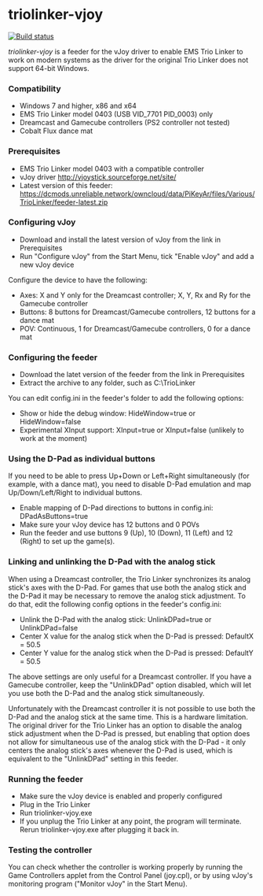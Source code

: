 # triolinker-vjoy

[![Build status](https://ci.appveyor.com/api/projects/status/hn5r40bxivy3evto?svg=true)](https://ci.appveyor.com/project/SonicFreak94/triolinker-vjoy)

*triolinker-vjoy* is a feeder for the vJoy driver to enable EMS Trio Linker to work on modern systems as the driver for the original Trio Linker does not support 64-bit Windows.

### Compatibility
- Windows 7 and higher, x86 and x64
- EMS Trio Linker model 0403 (USB VID_7701 PID_0003) only
- Dreamcast and Gamecube controllers (PS2 controller not tested)
- Cobalt Flux dance mat

### Prerequisites
- EMS Trio Linker model 0403 with a compatible controller
- vJoy driver http://vjoystick.sourceforge.net/site/
- Latest version of this feeder: https://dcmods.unreliable.network/owncloud/data/PiKeyAr/files/Various/TrioLinker/feeder-latest.zip

### Configuring vJoy
- Download and install the latest version of vJoy from the link in Prerequisites 
- Run "Configure vJoy" from the Start Menu, tick "Enable vJoy" and add a new vJoy device

Configure the device to have the following:
- Axes: X and Y only for the Dreamcast controller; X, Y, Rx and Ry for the Gamecube controller
- Buttons: 8 buttons for Dreamcast/Gamecube controllers, 12 buttons for a dance mat
- POV: Continuous, 1 for Dreamcast/Gamecube controllers, 0 for a dance mat

### Configuring the feeder
- Download the latet version of the feeder from the link in Prerequisites 
- Extract the archive to any folder, such as C:\TrioLinker

You can edit config.ini in the feeder's folder to add the following options:
- Show or hide the debug window: HideWindow=true or HideWindow=false
- Experimental XInput support: XInput=true or XInput=false (unlikely to work at the moment)

### Using the D-Pad as individual buttons
If you need to be able to press Up+Down or Left+Right simultaneously (for example, with a dance mat), you need to disable D-Pad emulation and map Up/Down/Left/Right to individual buttons.
- Enable mapping of D-Pad directions to buttons in config.ini: DPadAsButtons=true
- Make sure your vJoy device has 12 buttons and 0 POVs
- Run the feeder and use buttons 9 (Up), 10 (Down), 11 (Left) and 12 (Right) to set up the game(s).

### Linking and unlinking the D-Pad with the analog stick
When using a Dreamcast controller, the Trio Linker synchronizes its analog stick's axes with the D-Pad. For games that use both the analog stick and the D-Pad it may be necessary to remove the analog stick adjustment. To do that, edit the following config options in the feeder's config.ini:
- Unlink the D-Pad with the analog stick: UnlinkDPad=true or UnlinkDPad=false
- Center X value for the analog stick when the D-Pad is pressed: DefaultX = 50.5
- Center Y value for the analog stick when the D-Pad is pressed: DefaultY = 50.5

The above settings are only useful for a Dreamcast controller. If you have a Gamecube controller, keep the "UnlinkDPad" option disabled, which will let you use both the D-Pad and the analog stick simultaneously.

Unfortunately with the Dreamcast controller it is not possible to use both the D-Pad and the analog stick at the same time. This is a hardware limitation. The original driver for the Trio Linker has an option to disable the analog stick adjustment when the D-Pad is pressed, but enabling that option does not allow for simultaneous use of the analog stick with the D-Pad - it only centers the analog stick's axes whenever the D-Pad is used, which is equivalent to the "UnlinkDPad" setting in this feeder.

### Running the feeder
- Make sure the vJoy device is enabled and properly configured
- Plug in the Trio Linker
- Run triolinker-vjoy.exe
- If you unplug the Trio Linker at any point, the program will terminate. Rerun triolinker-vjoy.exe after plugging it back in.

### Testing the controller ###
You can check whether the controller is working properly by running the Game Controllers applet from the Control Panel (joy.cpl), or by using vJoy's monitoring program ("Monitor vJoy" in the Start Menu).
